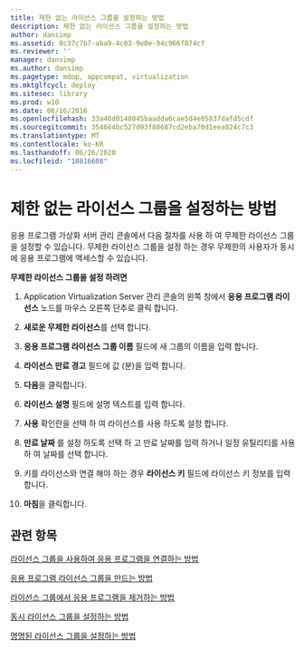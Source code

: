 ```yaml
---
title: 제한 없는 라이선스 그룹을 설정하는 방법
description: 제한 없는 라이선스 그룹을 설정하는 방법
author: dansimp
ms.assetid: 0c37c7b7-aba9-4c03-9e0e-94c966f874cf
ms.reviewer: ''
manager: dansimp
ms.author: dansimp
ms.pagetype: mdop, appcompat, virtualization
ms.mktglfcycl: deploy
ms.sitesec: library
ms.prod: w10
ms.date: 06/16/2016
ms.openlocfilehash: 33a46d0148045baadda6cae5d4e05837dafd5cdf
ms.sourcegitcommit: 354664bc527d93f80687cd2eba70d1eea024c7c3
ms.translationtype: MT
ms.contentlocale: ko-KR
ms.lasthandoff: 06/26/2020
ms.locfileid: "10816608"
---
```

# 제한 없는 라이선스 그룹을 설정하는 방법


응용 프로그램 가상화 서버 관리 콘솔에서 다음 절차를 사용 하 여 무제한 라이선스 그룹을 설정할 수 있습니다. 무제한 라이선스 그룹을 설정 하는 경우 무제한의 사용자가 동시에 응용 프로그램에 액세스할 수 있습니다.

**무제한 라이선스 그룹을 설정 하려면**

1.  Application Virtualization Server 관리 콘솔의 왼쪽 창에서 **응용 프로그램 라이선스** 노드를 마우스 오른쪽 단추로 클릭 합니다.

2.  **새로운 무제한 라이선스**를 선택 합니다.

3.  **응용 프로그램 라이선스 그룹 이름** 필드에 새 그룹의 이름을 입력 합니다.

4.  **라이선스 만료 경고** 필드에 값 (분)을 입력 합니다.

5.  **다음**을 클릭합니다.

6.  **라이선스 설명** 필드에 설명 텍스트를 입력 합니다.

7.  **사용** 확인란을 선택 하 여 라이선스를 사용 하도록 설정 합니다.

8.  **만료 날짜** 를 설정 하도록 선택 하 고 만료 날짜를 입력 하거나 일정 유틸리티를 사용 하 여 날짜를 선택 합니다.

9.  키를 라이선스와 연결 해야 하는 경우 **라이선스 키** 필드에 라이선스 키 정보를 입력 합니다.

10. **마침**을 클릭합니다.

## 관련 항목


[라이선스 그룹을 사용하여 응용 프로그램을 연결하는 방법](how-to-associate-an-application-with-a-license-group.md)

[응용 프로그램 라이선스 그룹을 만드는 방법](how-to-create-an-application-license-group.md)

[라이선스 그룹에서 응용 프로그램을 제거하는 방법](how-to-remove-an-application-from-a-license-group.md)

[동시 라이선스 그룹을 설정하는 방법](how-to-set-up-a-concurrent-license-group.md)

[명명된 라이선스 그룹을 설정하는 방법](how-to-set-up-a-named-license-group.md)

 

 





